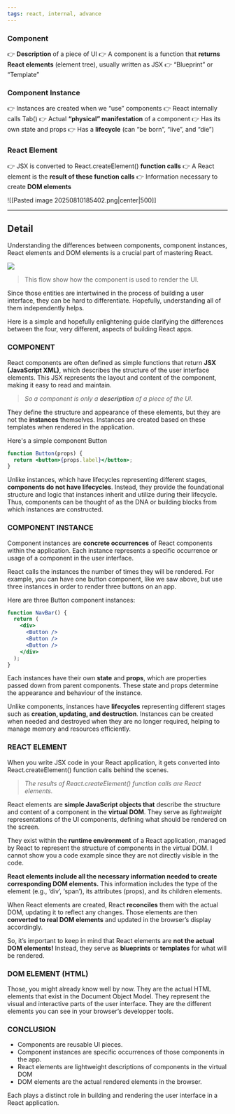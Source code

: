 ```yaml
---
tags: react, internal, advance
---
```


### Component
👉 **Description** of a piece of UI
👉 A component is a function that **returns React elements** (element tree), usually written as JSX
👉 “Blueprint” or “Template”


### Component Instance
👉 Instances are created when we “use” components
👉 React internally calls Tab()
👉 Actual **“physical” manifestation** of a component
👉 Has its own state and props
👉 Has a **lifecycle** (can “be born”, “live”, and “die”)

### React Element
👉 JSX is converted to React.createElement() **function calls**
👉 A React element is the **result of these function calls**
👉 Information necessary to create **DOM elements**

![[Pasted image 20250810185402.png|center|500]]

----

## Detail

Understanding the differences between components, component instances, React elements and DOM elements is a crucial part of mastering React.

![](https://miro.medium.com/v2/resize:fit:700/1*-oXTMyLFgV2TGUY_bT3wIA.png)

> This flow show how the component is used to render the UI.

Since those entities are intertwined in the process of building a user interface, they can be hard to differentiate. Hopefully, understanding all of them independently helps.

Here is a simple and hopefully enlightening guide clarifying the differences between the four, very different, aspects of building React apps.

### COMPONENT

React components are often defined as simple functions that return **JSX (JavaScript XML)**, which describes the structure of the user interface elements. This JSX represents the layout and content of the component, making it easy to read and maintain.

> _So a component is only a_ **_description_** _of a piece of the UI._

They define the structure and appearance of these elements, but they are not the **instances** themselves. Instances are created based on these templates when rendered in the application.

Here's a simple component Button  

```jsx
function Button(props) {  
  return <button>{props.label}</button>;  
}
```

Unlike instances, which have lifecycles representing different stages, **components do not have lifecycles**. Instead, they provide the foundational structure and logic that instances inherit and utilize during their lifecycle. Thus, components can be thought of as the DNA or building blocks from which instances are constructed.

### COMPONENT INSTANCE

Component instances are **concrete occurrences** of React components within the application. Each instance represents a specific occurrence or usage of a component in the user interface.

React calls the instances the number of times they will be rendered. For example, you can have one button component, like we saw above, but use three instances in order to render three buttons on an app.

Here are three Button component instances:
```jsx
function NavBar() {  
  return (  
    <div>  
      <Button />  
      <Button />  
      <Button />  
    </div>  
  );  
}
```

Each instances have their own **state** and **props**, which are properties passed down from parent components. These state and props determine the appearance and behaviour of the instance.

Unlike components, instances have **lifecycles** representing different stages such as **creation, updating, and destruction**. Instances can be created when needed and destroyed when they are no longer required, helping to manage memory and resources efficiently.

### REACT ELEMENT

When you write JSX code in your React application, it gets converted into React.createElement() function calls behind the scenes.

> _The results of React.createElement() function calls are React elements._

React elements are **simple JavaScript objects that** describe the structure and content of a component in the **virtual DOM**. They serve as _lightweight_ representations of the UI components, defining what should be rendered on the screen.

They exist within the **runtime environment** of a React application, managed by React to represent the structure of components in the virtual DOM. I cannot show you a code example since they are not directly visible in the code.

**React elements include all the necessary information needed to create corresponding DOM elements.** This information includes the type of the element (e.g., ‘div’, ‘span’), its attributes (props), and its children elements.

When React elements are created, React **reconciles** them with the actual DOM, updating it to reflect any changes. Those elements are then **converted to real DOM elements** and updated in the browser’s display accordingly.

So, it’s important to keep in mind that React elements are **not the actual DOM elements!** Instead, they serve as **blueprints** or **templates** for what will be rendered.

### DOM ELEMENT (HTML)

Those, you might already know well by now. They are the actual HTML elements that exist in the Document Object Model. They represent the visual and interactive parts of the user interface. They are the different elements you can see in your browser’s developper tools.

### CONCLUSION

- Components are reusable UI pieces.
- Component instances are specific occurrences of those components in the app.
- React elements are lightweight descriptions of components in the virtual DOM
- DOM elements are the actual rendered elements in the browser.

Each plays a distinct role in building and rendering the user interface in a React application.
